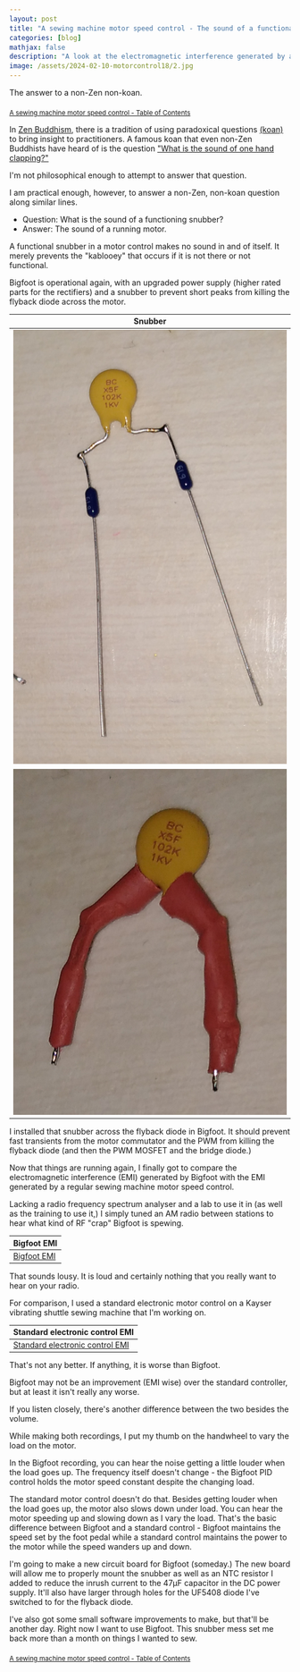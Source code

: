 ```yaml
---
layout: post
title: "A sewing machine motor speed control - The sound of a functional snubber"
categories: [blog]
mathjax: false
description: "A look at the electromagnetic interference generated by a custom sewing machine motor control."
image: /assets/2024-02-10-motorcontrol18/2.jpg
---
```

The answer to a non-Zen non-koan.

<sub>[A sewing machine motor speed control - Table of Contents](motorcontrol-toc)</sub> 

In [Zen Buddhism,](https://en.wikipedia.org/wiki/Zen) there is a tradition of using paradoxical questions [(koan)](https://en.wikipedia.org/wiki/Koan) to bring insight to practitioners.  A famous koan that even non-Zen Buddhists have heard of is the question ["What is the sound of one hand clapping?"](https://en.wikipedia.org/wiki/Hakuin_Ekaku#Hear_the_sound_of_one_hand)

I'm not philosophical enough to attempt to answer that question.

I am practical enough, however, to answer a non-Zen, non-koan question along similar lines.

- Question: What is the sound of a functioning snubber?
- Answer: The sound of a running motor.

A functional snubber in a motor control makes no sound in and of itself.  It merely prevents the "kablooey" that occurs if it is not there or not functional.

Bigfoot is operational again, with an upgraded power supply (higher rated parts for the rectifiers) and a snubber to prevent short peaks from killing the flyback diode across the motor.

|Snubber|
|-------|
|![Snubber 1](/assets/2024-02-10-motorcontrol18/1.jpg)|
|![Snubber 2](/assets/2024-02-10-motorcontrol18/2.jpg)|

I installed that snubber across the flyback diode in Bigfoot.  It should prevent fast transients from the motor commutator and the PWM from killing the flyback diode (and then the PWM MOSFET and the bridge diode.)

Now that things are running again, I finally got to compare the electromagnetic interference (EMI) generated by Bigfoot with the EMI generated by a regular sewing machine motor speed control.

Lacking a radio frequency spectrum analyser and a lab to use it in (as well as the training to use it,) I simply tuned an AM radio between stations to hear what kind of RF "crap" Bigfoot is spewing.

|Bigfoot EMI|
|-----------|
|[Bigfoot EMI](/assets/2024-02-10-motorcontrol18/bigfoot.mp3)|


That sounds lousy.  It is loud and certainly nothing that you really want to hear on your radio.

For comparison, I used a standard electronic motor control on a Kayser vibrating shuttle sewing machine that I'm working on.

|Standard electronic control EMI|
|-------------------------------|
|[Standard electronic control EMI](/assets/2024-02-10-motorcontrol18/standard.mp3)|

That's not any better.  If anything, it is worse than Bigfoot.

Bigfoot may not be an improvement (EMI wise) over the standard controller, but at least it isn't really any worse.

If you listen closely, there's another difference between the two besides the volume.

While making both recordings, I put my thumb on the handwheel to vary the load on the motor.

In the Bigfoot recording, you can hear the noise getting a little louder when the load goes up.  The frequency itself doesn't change - the Bigfoot PID control holds the motor speed constant despite the changing load.

The standard motor control doesn't do that.  Besides getting louder when the load goes up, the motor also slows down under load.  You can hear the motor speeding up and slowing down as I vary the load.  That's the basic difference between Bigfoot and a standard control - Bigfoot maintains the speed set by the foot pedal while a standard control maintains the power to the motor while the speed wanders up and down.

I'm going to make a new circuit board for Bigfoot (someday.)  The new board will allow me to properly mount the snubber as well as an NTC resistor I added to reduce the inrush current to the 47µF capacitor in the DC power supply.  It'll also have larger through holes for the UF5408 diode I've switched to for the flyback diode.

I've also got some small software improvements to make, but that'll be another day.  Right now I want to use Bigfoot.  This snubber mess set me back more  than a month on things I wanted to sew.

<sub>[A sewing machine motor speed control - Table of Contents](motorcontrol-toc)</sub> 
